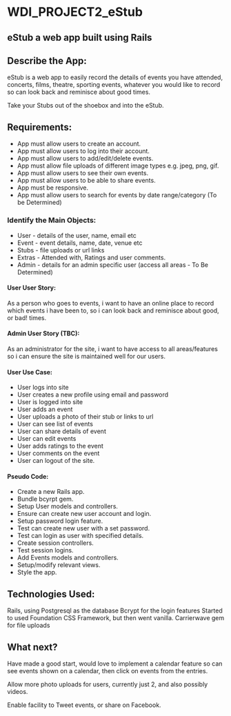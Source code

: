 # WDI_PROJECT2_eStub

## eStub a web app built using Rails

## Describe the App:
eStub is a web app to easily record the details of events you have attended, concerts, films, theatre, sporting events, whatever you would like to record so can look back and reminisce about good times.  

Take your Stubs out of the shoebox and into the eStub.

## Requirements:

* App must allow users to create an account.
* App must allow users to log into their account.
* App must allow users to add/edit/delete events.
* App must allow file uploads of different image types e.g. jpeg, png, gif.
* App must allow users to see their own events.
* App must allow users to be able to share events.
* App must be responsive.
* App must allow users to search for events by date range/category (To be Determined)

### Identify the Main Objects:

* User - details of the user, name, email etc
* Event - event details, name, date, venue etc
* Stubs - file uploads or url links
* Extras - Attended with, Ratings and user comments.
* Admin - details for an admin specific user (access all areas - To Be Determined)

#### User User Story:

As a person who goes to events, i want to have an online place to record which events i have been to, so i can look back and reminisce about good, or bad! times.

#### Admin User Story (TBC):

As an administrator for the site, i want to have access to all areas/features so i can ensure the site is maintained well for our users.

#### User Use Case:

* User logs into site
* User creates a new profile using email and password
* User is logged into site
* User adds an event
* User uploads a photo of their stub or links to url
* User can see list of events
* User can share details of event
* User can edit events
* User adds ratings to the event
* User comments on the event
* User can logout of the site.

#### Pseudo Code:

* Create a new Rails app.
* Bundle bcyrpt gem.
* Setup User models and controllers.
* Ensure can create new user account and login.
* Setup password login feature.
* Test can create new user with a set password.
* Test can login as user with specified details.
* Create session controllers.
* Test session logins.
* Add Events models and controllers.
* Setup/modify relevant views.
* Style the app.

## Technologies Used:

Rails, using Postgresql as the database
Bcrypt for the login features
Started to used Foundation CSS Framework, but then went vanilla.
Carrierwave gem for file uploads

## What next?

Have made a good start, would love to implement a calendar feature so can see events shown on a calendar, then click on events from the entries.

Allow more photo uploads for users, currently just 2, and also possibly videos.

Enable facility to Tweet events, or share on Facebook.






